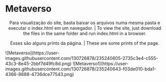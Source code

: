 # Metaverso 
<div align="center">
Para visualização do site, basta baixar os arquivos numa mesma pasta e executar o index.html em um navegador. | To view the site, just download the files in the same folder and run index.html in a browser.

Esses são alguns prints da página. | These are some prints of the page.
</div>
![Metaverso](https://user-images.githubusercontent.com/130726878/235240605-2735c3e4-c555-43c3-8e45-2bbf7d49fc8d.png)
![Metaverso1](https://user-images.githubusercontent.com/130726878/235240643-f03de010-bda1-4366-8688-4736dce77543.png)
